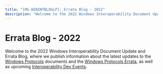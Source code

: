 ```yaml
---
title: "[MS-WININTBLOGLP]: Errata Blog - 2022"
description: "Welcome to the 2022 Windows Interoperability Document Update and Errata Blog, where we publish information about the latest updates to the"
---
```


# Errata Blog - 2022

<p>Welcome to the 2022 Windows Interoperability Document Update
and Errata Blog, where we publish information about the latest updates to the <span><a href="/openspecs/windows_protocols/MS-WINPROTLP/92b33e19-6fff-496b-86c3-d168206f9845">Windows
Protocols</a></span> documents and the <span><a href="/openspecs/windows_protocols/MS-WINERRATA/314fe022-28ea-4bd9-93ac-7941ecf9ca10">Windows
Protocols Errata</a></span>, as well as upcoming <span><a href="https://interopevents.com/en-us/">Interoperability Dev Events</a></span>.</p>

                